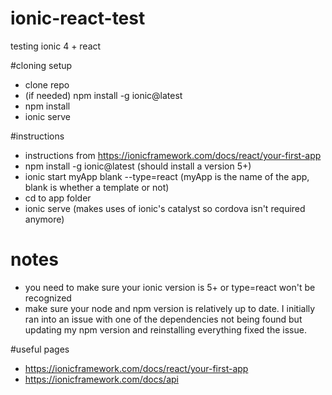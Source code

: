 # ionic-react-test
testing ionic 4 + react

#cloning setup
- clone repo
- (if needed) npm install -g ionic@latest
- npm install
- ionic serve


#instructions
- instructions from https://ionicframework.com/docs/react/your-first-app
- npm install -g ionic@latest (should install a version 5+)
- ionic start myApp blank --type=react  (myApp is the name of the app, blank is whether a template or not)
- cd to app folder
- ionic serve (makes uses of ionic's catalyst so cordova isn't required anymore)

# notes
- you need to make sure your ionic version is 5+ or type=react won't be recognized
- make sure your node and npm version is relatively up to date.  I initially ran into an issue with one of the dependencies not being found but updating my npm version and reinstalling everything fixed the issue.

#useful pages
- https://ionicframework.com/docs/react/your-first-app
- https://ionicframework.com/docs/api
